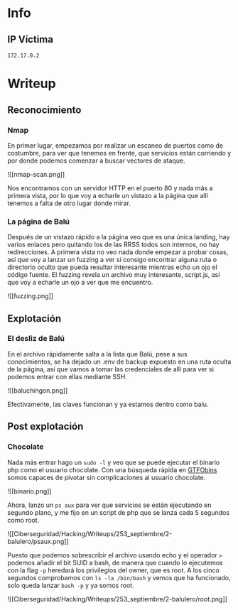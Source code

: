 # Info
## IP Víctima
```
172.17.0.2
```

# Writeup
## Reconocimiento
### Nmap
En primer lugar, empezamos por realizar un escaneo de puertos como de costumbre, para ver que tenemos en frente, que servicios están corriendo y por donde podemos comenzar a buscar vectores de ataque.

![[nmap-scan.png]]

Nos encontramos con un servidor HTTP en el puerto 80 y nada más a primera vista, por lo que voy a echarle un vistazo a la página que allí tenemos a falta de otro lugar donde mirar.
### La página de Balú
Después de un vistazo rápido a la página veo que es una única landing, hay varios enlaces pero quitando los de las RRSS todos son internos, no hay redirecciones. A primera vista no veo nada donde empezar a probar cosas, así que voy a lanzar un fuzzing a ver si consigo encontrar alguna ruta o directorio oculto que pueda resultar interesante mientras echo un ojo el código fuente.
El fuzzing revela un archivo muy interesante, script.js, así que voy a echarle un ojo a ver que me encuentro.

![[fuzzing.png]]
## Explotación
### El desliz de Balú
En el archivo rápidamente salta a la lista que Balú, pese a sus conocimientos, se ha dejado un .env de backup expuesto en una ruta oculta de la página, así que vamos a tomar las credenciales de allí para ver si podemos entrar con ellas mediante SSH.

![[baluchingon.png]]

Efectivamente, las claves funcionan y ya estamos dentro como balu.
## Post explotación
### Chocolate
Nada más entrar hago un `sudo -l` y veo que se puede ejecutar el binario php como el usuario chocolate. Con una búsqueda rápida en [GTFObins](https://gtfobins.github.io/gtfobins/php/#sudo) somos capaces de pivotar sin complicaciones al usuario chocolate.

![[binario.png]]

Ahora, lanzo un `ps aux` para ver que servicios se están ejecutando en segundo plano, y me fijo en un script de php que se lanza cada 5 segundos como root.

![[Ciberseguridad/Hacking/Writeups/253_septiembre/2-balulero/psaux.png]]

Puesto que podemos sobrescribir el archivo usando echo y el operador `>` podemos añadir el bit SUID a bash, de manera que cuando lo ejecutemos con la flag `-p` heredará los privilegios del owner, que es root. A los cinco segundos comprobamos con `ls -la /bin/bash` y vemos que ha funcionado, solo queda lanzar `bash -p` y ya somos root.

![[Ciberseguridad/Hacking/Writeups/253_septiembre/2-balulero/root.png]]


